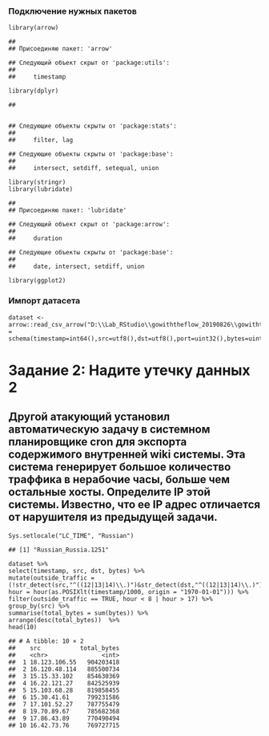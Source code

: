 ### Подключение нужных пакетов

    library(arrow)

    ## 
    ## Присоединяю пакет: 'arrow'

    ## Следующий объект скрыт от 'package:utils':
    ## 
    ##     timestamp

    library(dplyr)

    ## 
   

    ## Следующие объекты скрыты от 'package:stats':
    ## 
    ##     filter, lag

    ## Следующие объекты скрыты от 'package:base':
    ## 
    ##     intersect, setdiff, setequal, union

    library(stringr)
    library(lubridate)

    ## 
    ## Присоединяю пакет: 'lubridate'

    ## Следующий объект скрыт от 'package:arrow':
    ## 
    ##     duration

    ## Следующие объекты скрыты от 'package:base':
    ## 
    ##     date, intersect, setdiff, union

    library(ggplot2)

### Импорт датасета

    dataset <- arrow::read_csv_arrow("D:\\Lab_RStudio\\gowiththeflow_20190826\\gowiththeflow_20190826.csv",schema = schema(timestamp=int64(),src=utf8(),dst=utf8(),port=uint32(),bytes=uint32()))

# Задание 2: Надите утечку данных 2

## Другой атакующий установил автоматическую задачу в системном планировщике cron для экспорта содержимого внутренней wiki системы. Эта система генерирует большое количество траффика в нерабочие часы, больше чем остальные хосты. Определите IP этой системы. Известно, что ее IP адрес отличается от нарушителя из предыдущей задачи.

    Sys.setlocale("LC_TIME", "Russian")

    ## [1] "Russian_Russia.1251"

    dataset %>%
    select(timestamp, src, dst, bytes) %>%
    mutate(outside_traffic = (!str_detect(src,"^((12|13|14)\\.)")&str_detect(dst,"^((12|13|14)\\.)")), hour = hour(as.POSIXlt(timestamp/1000, origin = "1970-01-01"))) %>%
    filter(outside_traffic == TRUE, hour < 8 | hour > 17) %>%
    group_by(src) %>%
    summarise(total_bytes = sum(bytes)) %>%
    arrange(desc(total_bytes))  %>%
    head(10)

    ## # A tibble: 10 × 2
    ##    src           total_bytes
    ##    <chr>               <int>
    ##  1 18.123.106.55   904203418
    ##  2 16.120.48.114   885500734
    ##  3 15.15.33.102    854630369
    ##  4 16.22.121.27    842525939
    ##  5 15.103.68.28    819858455
    ##  6 15.30.41.61     799231586
    ##  7 17.101.52.27    787755479
    ##  8 19.70.89.67     785682368
    ##  9 17.86.43.89     770490494
    ## 10 16.42.73.76     769727715
